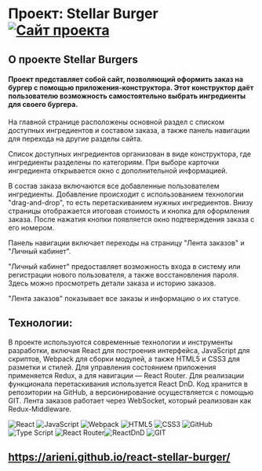# Проект: Stellar Burger [![Сайт проекта](https://img.shields.io/badge/website-up-blue)](https://arieni.github.io/react-stellar-burger/)

## О проекте Stellar Burgers

#### Проект представляет собой сайт, позволяющий оформить заказ на бургер с помощью приложения-конструктора. Этот конструктор даёт пользователю возможность самостоятельно выбрать ингредиенты для своего бургера.

На главной странице расположены основной раздел с списком доступных ингредиентов и составом заказа, а также панель навигации для перехода на другие разделы сайта.

Список доступных ингредиентов организован в виде конструктора, где ингредиенты разделены по категориям. При выборе карточки ингредиента открывается окно с дополнительной информацией.

В состав заказа включаются все добавленные пользователем ингредиенты. Добавление происходит с использованием технологии "drag-and-drop", то есть перетаскиванием нужных ингредиентов. Внизу страницы отображается итоговая стоимость и кнопка для оформления заказа. После нажатия кнопки появляется окно подтверждения заказа с его номером.

Панель навигации включает переходы на страницу "Лента заказов" и "Личный кабинет".

"Личный кабинет" предоставляет возможность входа в систему или регистрации нового пользователя, а также восстановления пароля. Здесь можно просмотреть детали заказа и историю заказов.

"Лента заказов" показывает все заказы и информацию о их статусе.

## Технологии:

В проекте используются современные технологии и инструменты разработки, включая React для построения интерфейса, JavaScript для скриптов, Webpack для сборки модулей, а также HTML5 и CSS3 для разметки и стилей. Для управления состоянием приложения применяется Redux, а для навигации — React Router. Для реализации функционала перетаскивания используется React DnD. Код хранится в репозитории на GitHub, а версионирование осуществляется с помощью GIT. Лента заказов работает через WebSocket, который реализован как Redux-Middleware.

![React](https://img.shields.io/badge/react-%231572B6.svg?style=for-the-badge&logo=react&logoColor=white) ![JavaScript](https://img.shields.io/badge/javascript-%23FFFF00.svg?style=for-the-badge&logo=javascript&logoColor=black) ![Webpack](https://img.shields.io/badge/webpack-%238DD6F9.svg?style=for-the-badge&logo=webpack&logoColor=black)
![HTML5](https://img.shields.io/badge/html5-%23E34F26.svg?style=for-the-badge&logo=html5&logoColor=white) ![CSS3](https://img.shields.io/badge/css3-%231572B6.svg?style=for-the-badge&logo=css3&logoColor=white) ![GitHub](https://img.shields.io/badge/github-%236f42c1.svg?style=for-the-badge&logo=github&logoColor=white) ![Type Script](https://img.shields.io/badge/-TypeScript-%23007ACC?logo=typescript&logoColor=white&style=flat) ![React Router](https://img.shields.io/badge/-ReactRouter-%23FF0000?logo=reactrouter&logoColor=black&style=flat)![ReactDnD](https://img.shields.io/badge/-ReactDnD-%2300BFFF?logo=React&logoColor=white&style=flat) ![GIT](https://img.shields.io/badge/-GIT-%23FFA500?&logo=GIT&logoColor=white&style=flat)

## https://arieni.github.io/react-stellar-burger/
